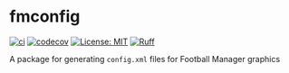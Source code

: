 # fmconfig

[![ci](https://github.com/vildmedpap/fmconfig/actions/workflows/ci.yaml/badge.svg)](https://github.com/VildMedPap/fmgraphics/actions/workflows/ci.yaml)
[![codecov](https://codecov.io/gh/VildMedPap/fmconfig/branch/main/graph/badge.svg?token=XNCOV19EON)](https://codecov.io/gh/VildMedPap/fmconfig)
[![License: MIT](https://img.shields.io/badge/License-MIT-yellow.svg)](https://opensource.org/licenses/MIT)
[![Ruff](https://img.shields.io/endpoint?url=https://raw.githubusercontent.com/charliermarsh/ruff/main/assets/badge/v1.json)](https://github.com/charliermarsh/ruff)

A package for generating `config.xml` files for Football Manager graphics
